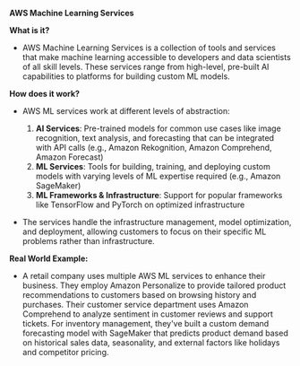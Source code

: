 **AWS Machine Learning Services**
 
**What is it?**

- AWS Machine Learning Services is a collection of tools and services that make machine learning accessible to developers and data scientists of all skill levels. These services range from high-level, pre-built AI capabilities to platforms for building custom ML models.
 
**How does it work?**

- AWS ML services work at different levels of abstraction:
    
    1. **AI Services**: Pre-trained models for common use cases like image recognition, text analysis, and forecasting that can be integrated with API calls (e.g., Amazon Rekognition, Amazon Comprehend, Amazon Forecast)
    2. **ML Services**: Tools for building, training, and deploying custom models with varying levels of ML expertise required (e.g., Amazon SageMaker)
    3. **ML Frameworks & Infrastructure**: Support for popular frameworks like TensorFlow and PyTorch on optimized infrastructure
- The services handle the infrastructure management, model optimization, and deployment, allowing customers to focus on their specific ML problems rather than infrastructure.
 
**Real World Example:**

- A retail company uses multiple AWS ML services to enhance their business. They employ Amazon Personalize to provide tailored product recommendations to customers based on browsing history and purchases. Their customer service department uses Amazon Comprehend to analyze sentiment in customer reviews and support tickets. For inventory management, they've built a custom demand forecasting model with SageMaker that predicts product demand based on historical sales data, seasonality, and external factors like holidays and competitor pricing.